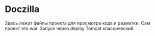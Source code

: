 # Doczilla
Здесь лежат файлы проекта для просмотра кода и разметки. Сам проект это war. Запуск через deploy Tomcat классический. 
